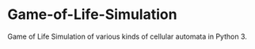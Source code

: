 # Game-of-Life-Simulation
Game of Life Simulation of various kinds of cellular automata in Python 3.
